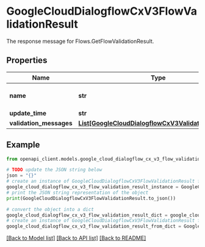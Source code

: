 # GoogleCloudDialogflowCxV3FlowValidationResult

The response message for Flows.GetFlowValidationResult.

## Properties

Name | Type | Description | Notes
------------ | ------------- | ------------- | -------------
**name** | **str** | The unique identifier of the flow validation result. Format: &#x60;projects//locations//agents//flows//validationResult&#x60;. | [optional] 
**update_time** | **str** | Last time the flow was validated. | [optional] 
**validation_messages** | [**List[GoogleCloudDialogflowCxV3ValidationMessage]**](GoogleCloudDialogflowCxV3ValidationMessage.md) | Contains all validation messages. | [optional] 

## Example

```python
from openapi_client.models.google_cloud_dialogflow_cx_v3_flow_validation_result import GoogleCloudDialogflowCxV3FlowValidationResult

# TODO update the JSON string below
json = "{}"
# create an instance of GoogleCloudDialogflowCxV3FlowValidationResult from a JSON string
google_cloud_dialogflow_cx_v3_flow_validation_result_instance = GoogleCloudDialogflowCxV3FlowValidationResult.from_json(json)
# print the JSON string representation of the object
print(GoogleCloudDialogflowCxV3FlowValidationResult.to_json())

# convert the object into a dict
google_cloud_dialogflow_cx_v3_flow_validation_result_dict = google_cloud_dialogflow_cx_v3_flow_validation_result_instance.to_dict()
# create an instance of GoogleCloudDialogflowCxV3FlowValidationResult from a dict
google_cloud_dialogflow_cx_v3_flow_validation_result_from_dict = GoogleCloudDialogflowCxV3FlowValidationResult.from_dict(google_cloud_dialogflow_cx_v3_flow_validation_result_dict)
```
[[Back to Model list]](../README.md#documentation-for-models) [[Back to API list]](../README.md#documentation-for-api-endpoints) [[Back to README]](../README.md)


